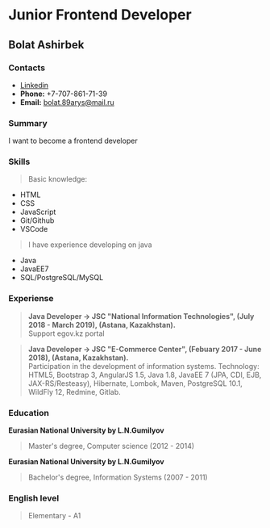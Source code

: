﻿# Junior Frontend Developer
## Bolat Ashirbek

### Contacts
 * [Linkedin](https://linkedin.com/in/bolatashirbek)
 * **Phone:** +7-707-861-71-39
 * **Email:** bolat.89arys@mail.ru

### Summary
I want to become a frontend developer

### Skills
> Basic knowledge:
* HTML
* CSS
* JavaScript
* Git/Github
* VSCode

> I have experience developing on java
* Java
* JavaEE7
* SQL/PostgreSQL/MySQL

### Experiense
> **Java Developer -> JSC "National Information Technologies", (July 2018 - March 2019), (Astana, Kazakhstan).**<br>
 Support egov.kz portal

> **Java Developer -> JSC "E-Commerce Center", (Febuary 2017 - June 2018), (Astana, Kazakhstan).**<br>
Participation in the development of information systems.
Technology: HTML5, Bootstrap 3, AngularJS 1.5, Java 1.8, JavaEE 7 (JPA, CDI, EJB, JAX-RS/Resteasy), 
Hibernate, Lombok, Maven, PostgreSQL 10.1, WildFly 12, Redmine, Gitlab.

### Education
**Eurasian National University by L.N.Gumilyov**
> Master's degree, Computer science (2012 - 2014)

**Eurasian National University by L.N.Gumilyov**
> Bachelor's degree, Information Systems (2007 - 2011)

### English level
> Elementary - A1

